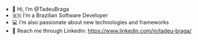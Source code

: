 - 👋 Hi, I’m @TadeuBraga
- 🇧🇷 I’m a Brazilian Software Developer
- 💻 I’m also passionate about new technologies and frameworks
- 🔗 Reach me through Linkedin: https://www.linkedin.com/in/tadeu-braga/
